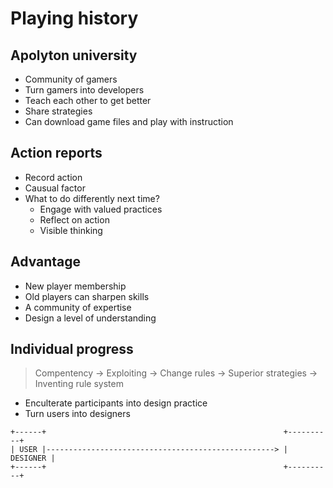 # Playing history

## Apolyton university

- Community of gamers
- Turn gamers into developers
- Teach each other to get better
- Share strategies
- Can download game files and play with instruction

## Action reports

- Record action
- Causual factor
- What to do differently next time?
    - Engage with valued practices
    - Reflect on action
    - Visible thinking

## Advantage

- New player membership
- Old players can sharpen skills
- A community of expertise
- Design a level of understanding

## Individual progress

> Compentency -> Exploiting -> Change rules -> Superior strategies -> Inventing rule system

- Enculterate participants into design practice
- Turn users into designers

```
+------+                                                     +----------+
| USER |---------------------------------------------------> | DESIGNER |
+------+                                                     +----------+
```